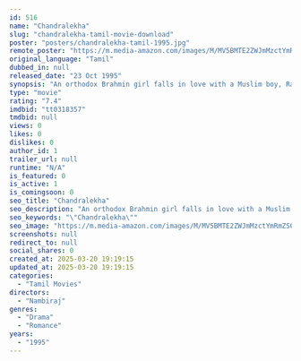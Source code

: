 ```yaml
---
id: 516
name: "Chandralekha"
slug: "chandralekha-tamil-movie-download"
poster: "posters/chandralekha-tamil-1995.jpg"
remote_poster: "https://m.media-amazon.com/images/M/MV5BMTE2ZWJmMzctYmRmZS00ZWZjLTgwNTItM2JhZjk4OWM0NDgzXkEyXkFqcGdeQXVyODE0NjUxNzY@._V1_SX300.jpg"
original_language: "Tamil"
dubbed_in: null
released_date: "23 Oct 1995"
synopsis: "An orthodox Brahmin girl falls in love with a Muslim boy, Rahim, but their families don't accept it. Meanwhile, the lovers try to elope and are caught by militants in the forest."
type: "movie"
rating: "7.4"
imdbid: "tt0318357"
tmdbid: null
views: 0
likes: 0
dislikes: 0
author_id: 1
trailer_url: null
runtime: "N/A"
is_featured: 0
is_active: 1
is_comingsoon: 0
seo_title: "Chandralekha"
seo_description: "An orthodox Brahmin girl falls in love with a Muslim boy, Rahim, but their families don't accept it. Meanwhile, the lovers try to elope and are caught by militants in the forest."
seo_keywords: "\"Chandralekha\""
seo_image: "https://m.media-amazon.com/images/M/MV5BMTE2ZWJmMzctYmRmZS00ZWZjLTgwNTItM2JhZjk4OWM0NDgzXkEyXkFqcGdeQXVyODE0NjUxNzY@._V1_SX300.jpg"
screenshots: null
redirect_to: null
social_shares: 0
created_at: 2025-03-20 19:19:15
updated_at: 2025-03-20 19:19:15
categories:
  - "Tamil Movies"
directors:
  - "Nambiraj"
genres:
  - "Drama"
  - "Romance"
years:
  - "1995"
---
```

